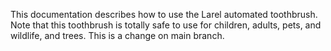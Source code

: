 
This documentation describes how to use the Larel automated toothbrush.
Note that this toothbrush is totally safe to use for children, adults, pets, and wildlife, and trees. This is a change on main branch.
